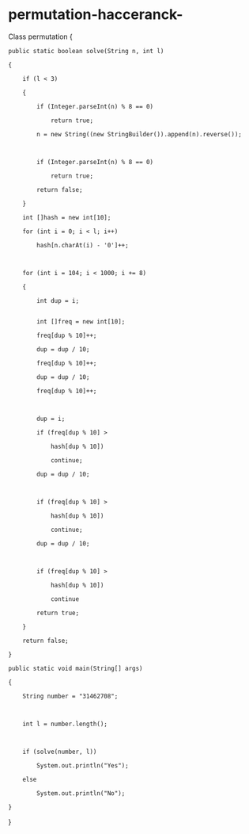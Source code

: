 # permutation-hacceranck-
  Class permutation
{

    public static boolean solve(String n, int l) 

    { 

        if (l < 3)  

        { 

            if (Integer.parseInt(n) % 8 == 0) 

                return true;

            n = new String((new StringBuilder()).append(n).reverse()); 

              

            if (Integer.parseInt(n) % 8 == 0) 

                return true; 

            return false; 

        }

        int []hash = new int[10]; 

        for (int i = 0; i < l; i++) 

            hash[n.charAt(i) - '0']++;



        for (int i = 104; i < 1000; i += 8)  

        { 

            int dup = i; 


            int []freq = new int[10]; 

            freq[dup % 10]++; 

            dup = dup / 10; 

            freq[dup % 10]++; 

            dup = dup / 10; 

            freq[dup % 10]++; 

      

            dup = i;

            if (freq[dup % 10] >  

                hash[dup % 10]) 

                continue; 

            dup = dup / 10; 

      

            if (freq[dup % 10] >  

                hash[dup % 10]) 

                continue; 

            dup = dup / 10; 

      

            if (freq[dup % 10] >  

                hash[dup % 10]) 

                continue

            return true; 

        }

        return false; 

    }

    public static void main(String[] args) 

    { 

        String number = "31462708"; 

          

        int l = number.length(); 

      

        if (solve(number, l)) 

            System.out.println("Yes"); 

        else

            System.out.println("No"); 

    } 
} 
